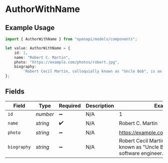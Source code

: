 # AuthorWithName

## Example Usage

```typescript
import { AuthorWithName } from "openapi/models/components";

let value: AuthorWithName = {
    id: 1,
    name: "Robert C. Martin",
    photo: "https://example.com/photos/robert.jpg",
    biography:
        'Robert Cecil Martin, colloquially known as "Uncle Bob", is an American software engineer...',
};
```

## Fields

| Field                                                                                       | Type                                                                                        | Required                                                                                    | Description                                                                                 | Example                                                                                     |
| ------------------------------------------------------------------------------------------- | ------------------------------------------------------------------------------------------- | ------------------------------------------------------------------------------------------- | ------------------------------------------------------------------------------------------- | ------------------------------------------------------------------------------------------- |
| `id`                                                                                        | *number*                                                                                    | :heavy_minus_sign:                                                                          | N/A                                                                                         | 1                                                                                           |
| `name`                                                                                      | *string*                                                                                    | :heavy_check_mark:                                                                          | N/A                                                                                         | Robert C. Martin                                                                            |
| `photo`                                                                                     | *string*                                                                                    | :heavy_minus_sign:                                                                          | N/A                                                                                         | https://example.com/photos/robert.jpg                                                       |
| `biography`                                                                                 | *string*                                                                                    | :heavy_minus_sign:                                                                          | N/A                                                                                         | Robert Cecil Martin, colloquially known as "Uncle Bob", is an American software engineer... |